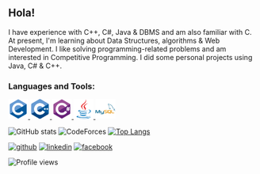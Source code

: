 ## Hola!

I have experience with C++, C#, Java & DBMS and am also familiar with C. At present, I'm learning about Data Structures, algorithms & Web Development. I like solving programming-related problems and am interested in Competitive Programming. I did some personal projects using Java, C# & C++.


<h3 align="left">Languages and Tools:</h3>
<p align="left"> <a href="https://www.cprogramming.com/" target="_blank" rel="noreferrer">    <img src="https://raw.githubusercontent.com/devicons/devicon/master/icons/c/c-original.svg" alt="c" width="40" height="40"/> </a> <a href="https://www.w3schools.com/cpp/" target="_blank" rel="noreferrer">    <img src="https://raw.githubusercontent.com/devicons/devicon/master/icons/cplusplus/cplusplus-original.svg" alt="cplusplus" width="40" height="40"/> </a> <a href="https://www.w3schools.com/cs/" target="_blank" rel="noreferrer">    <img src="https://raw.githubusercontent.com/devicons/devicon/master/icons/csharp/csharp-original.svg" alt="csharp" width="40" height="40"/> </a> <a href="https://www.java.com" target="_blank" rel="noreferrer">    <img src="https://raw.githubusercontent.com/devicons/devicon/master/icons/java/java-original.svg" alt="java" width="40" height="40"/> </a> <a href="https://www.mysql.com/" target="_blank" rel="noreferrer">    <img src="https://raw.githubusercontent.com/devicons/devicon/master/icons/mysql/mysql-original-wordmark.svg" alt="mysql" width="40" height="40"/> </a> </p>

![GitHub stats](https://github-readme-stats.vercel.app/api?username=SafwanSbr&&show_icons=true&title_color=ffffff&icon_color=bb2acf&text_color=daf7dc&bg_color=151515)
![CodeForces](https://raw.githubusercontent.com/SafwanSbr/cf-stat/main/output/light_card.svg#gh-dark-mode-only)
[![Top Langs](https://github-readme-stats.vercel.app/api/top-langs/?username=SafwanSbr)](https://github.com/anuraghazra/github-readme-stats)  

[<img src='https://cdn.jsdelivr.net/npm/simple-icons@3.0.1/icons/github.svg' alt='github' height='40'>](https://github.com/SafwanSbr)  [<img src='https://cdn.jsdelivr.net/npm/simple-icons@3.0.1/icons/linkedin.svg' alt='linkedin' height='40'>](https://www.linkedin.com/in/https://www.facebook.com/Safwansbr//)  [<img src='https://cdn.jsdelivr.net/npm/simple-icons@3.0.1/icons/facebook.svg' alt='facebook' height='40'>](https://www.facebook.com/https://www.facebook.com/Safwansbr/)  

![Profile views](https://gpvc.arturio.dev/SafwanSbr) 
